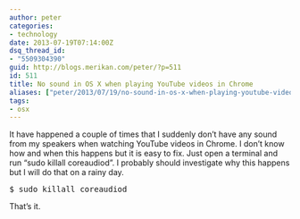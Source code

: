 ```yaml
---
author: peter
categories:
- technology
date: 2013-07-19T07:14:00Z
dsq_thread_id:
- "5509304390"
guid: http://blogs.merikan.com/peter/?p=511
id: 511
title: No sound in OS X when playing YouTube videos in Chrome
aliases: ["peter/2013/07/19/no-sound-in-os-x-when-playing-youtube-videos-in-chrome/"]
tags:
- osx
---
```


It have happened a couple of times that I suddenly don’t have any sound from my speakers when watching YouTube videos in Chrome. I don’t know how and when this happens but it is easy to fix. Just open a terminal and run “sudo killall coreaudiod”. I probably should investigate why this happens but I will do that on a rainy day.

<pre class="brush: bash; title: ; notranslate" title="">$ sudo killall coreaudiod
</pre>

That’s it.
